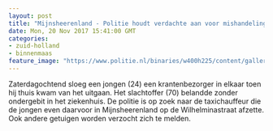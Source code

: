 ```yaml
---
layout: post
title: "Mijnsheerenland - Politie houdt verdachte aan voor mishandeling krantenbezorger en zoekt taxichauffeur"
date: Mon, 20 Nov 2017 15:41:00 GMT
categories: 
- zuid-holland 
- binnenmaas 
feature_image: "https://www.politie.nl/binaries/w400h225/content/gallery/politie/stockfotos/infra-en-voertuigen/logo-politie-op-dienstauto.jpg"
---
```


Zaterdagochtend sloeg een jongen (24) een krantenbezorger in elkaar toen hij thuis kwam van het uitgaan. Het slachtoffer (70) belandde zonder ondergebit in het ziekenhuis. De politie is op zoek naar de taxichauffeur die de jongen even daarvoor in Mijnsheerenland op de Wilhelminastraat afzette. Ook andere getuigen worden verzocht zich te melden.
